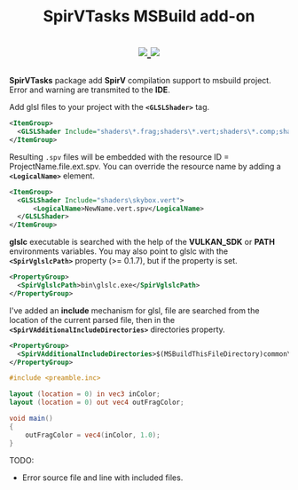 <h1 align="center">
  SpirVTasks MSBuild add-on
  <br>  
<p align="center">
  <a href="https://www.nuget.org/packages/SpirVTasks">
    <img src="https://buildstats.info/nuget/SpirVTasks">
  </a>
  <a href="https://www.paypal.me/GrandTetraSoftware">
    <img src="https://img.shields.io/badge/Donate-PayPal-green.svg">
  </a>  
</p>
</h1>

**SpirVTasks** package add **SpirV** compilation support to msbuild project. Error and warning
are transmited to the **IDE**.

Add glsl files to your project with the **`<GLSLShader>`** tag.

```xml
<ItemGroup>    
  <GLSLShader Include="shaders\*.frag;shaders\*.vert;shaders\*.comp;shaders\*.geom" />
</ItemGroup> 
```

Resulting `.spv` files will be embedded with the resource ID = ProjectName.file.ext.spv.
You can override the resource name by adding a **`<LogicalName>`** element.

```xml
<ItemGroup>    
  <GLSLShader Include="shaders\skybox.vert">
	  <LogicalName>NewName.vert.spv</LogicalName>
  </GLSLShader>
</ItemGroup> 
```
**glslc** executable is searched with the help of the **VULKAN_SDK** or **PATH** environments variables.
You may also point to glslc with the **`<SpirVglslcPath>`** property (>= 0.1.7), but if the property is set.

```xml
<PropertyGroup>
  <SpirVglslcPath>bin\glslc.exe</SpirVglslcPath>
</PropertyGroup>
```

I've added an **include** mechanism for glsl, file are searched from the location of the current parsed file,
then in the **`<SpirVAdditionalIncludeDirectories>`** directories property.

```xml
<PropertyGroup>
  <SpirVAdditionalIncludeDirectories>$(MSBuildThisFileDirectory)common\</SpirVAdditionalIncludeDirectories>
</PropertyGroup>
```

```glsl
#include <preamble.inc>

layout (location = 0) in vec3 inColor;
layout (location = 0) out vec4 outFragColor;

void main() 
{
    outFragColor = vec4(inColor, 1.0);
}
```

TODO:

- Error source file and line with included files.
